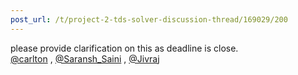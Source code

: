 ```yaml
---
post_url: /t/project-2-tds-solver-discussion-thread/169029/200
---
```

please provide clarification on this as deadline is close.  
[@carlton](/u/carlton) , [@Saransh\_Saini](/u/saransh_saini) , [@Jivraj](/u/jivraj)